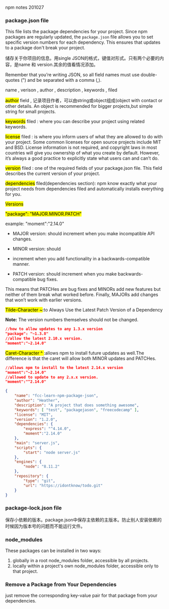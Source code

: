 npm notes 201027

### package.json file

This file lists the package dependencies for your project. Since npm packages are regularly updated, the `package.json` file allows you to set specific version numbers for each dependency. This ensures that updates to a package don't break your project.

储存关于你项目的信息。用single JSON的格式，键值对形式。只有两个必要的内容，是name 和 version.其余的值看情况添加。

Remember that you’re writing JSON, so all field names must use double-quotes (") and be separated with a comma (,).

name , verison , author , description , keywords , filed

<mark>author</mark> field , 记录项目作者，可以由string或object组成(object with contact or other details. An object is recommended for bigger projects,but simple string for small projects.

<mark>keywords</mark> filed : where you can describe your project using related keywords.

<mark>license</mark> filed : is where you inform users of what they are allowed to do with your project. Some common licenses for open source projects include MIT and BSD. License information is not required, and copyright laws in most countries will give you ownership of what you create by default. However, it’s always a good practice to explicitly state what users can and can’t do.

<mark>version</mark> filed : one of the required fields of your package.json file. This field describes the current version of your project.

<mark>dependencies</mark> filed(dependencies section): npm know exactly what your project needs from dependencies filed and automatically installs everything for you.

<mark>Versions</mark>

<mark>"package": "MAJOR.MINOR.PATCH"</mark>

example: "moment":"2.14.0"

- MAJOR version: should increment when you make incompatible API changes. 

- MINOR version: should 
- increment when you add functionality in a backwards-compatible manner. 

- PATCH version: should increment when you make backwards-compatible bug fixes. 

This means that PATCHes are bug fixes and MINORs add new features but neither of them break what worked before. Finally, MAJORs add changes that won’t work with earlier versions.

<mark>Tilde-Character ~</mark>:to Always Use the Latest Patch Version of a Dependency

**Note:** The version numbers themselves should not be changed.

```json
//how to allow updates to any 1.3.x version
"package": "~1.3.8"
//allow the latest 2.10.x version.
"moment":"~2.14.0"
```

<mark>Caret-Character ^ </mark>:allows npm to install future updates as well.The difference is that the caret will allow both MINOR updates and PATCHes.

```json
//allows npm to install to the latest 2.14.x version
"moment":"~2.14.0"
//allowed to update to any 2.x.x version.
"moment":"^2.14.0"
```

```json
{
	"name": "fcc-learn-npm-package-json",
	"author": "Heather",
	"description": "A project that does something awesome",
	"keywords": [ "test", "packagejason", "freecodecamp" ],
	"license": "MIT",
    "version": "1.2.0",
	"dependencies": {
		"express": "^4.14.0",
		"moment":"2.14.0"
	},
	"main": "server.js",
	"scripts": {
		"start": "node server.js"
	},
	"engines": {
		"node": "8.11.2"
	},
	"repository": {
		"type": "git",
		"url": "https://idontknow/todo.git"
	}
}
```

### package-lock.json file

保存小依赖的版本。package.json中保存主依赖的主版本。防止别人安装依赖的时候因为版本号的问题而不能运行文件。

### node_modules

These packages can be installed in two ways:

1. globally in a root node_modules folder, accessible by all projects.
2. locally within a project's own node_modules folder, accessible only to that project.

### Remove a Package from Your Dependencies

 just remove the corresponding key-value pair for that package from your dependencies.